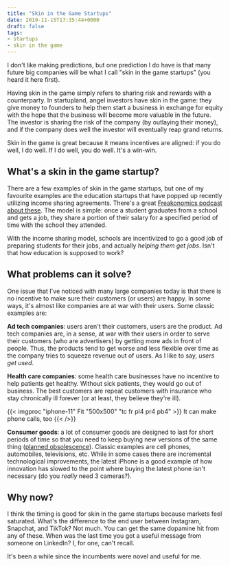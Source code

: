 ```yaml
---
title: "Skin in the Game Startups"
date: 2019-11-15T17:35:44+0000
draft: false
tags:
- startups
- skin in the game
---
```


I don't like making predictions, but one prediction I do have is that many
future big companies will be what I call "skin in the game startups" (you
heard it here first).

Having skin in the game simply refers to sharing risk and rewards with a
counterparty. In startupland, angel investors have skin in the
game: they give money to founders to help them start a business in exchange
for equity with the hope that the business will become more valuable in the
future. The investor is sharing the risk of the company (by outlaying their
money), and if the company does well the investor will eventually reap
grand returns.

Skin in the game is great because it means incentives are aligned:
if you do well, I do well. If I do well, you do well. It's a win-win.

## What's a skin in the game startup?

There are a few examples of skin in the game startups, but one of my
favourite examples are the education startups that have popped up recently
utilizing income sharing agreements. There's a great [Freakonomics podcast
about these](http://freakonomics.com/podcast/student-debt/). The model is
simple: once a student graduates from a school and gets a job, they share a
portion of their salary for a specified period of time with the school they
attended.

With the income sharing model, schools are incentivized to go a good job of
preparing students for their jobs, and actually _helping them get jobs_.
Isn't that how education is supposed to work?

## What problems can it solve?

One issue that I've noticed with many large companies today is that there is
no incentive to make sure their customers (or users) are happy. In some ways,
it's almost like companies are at war with their users. Some classic examples
are:

**Ad tech companies**: users aren't their customers, users are the product. Ad
tech companies are, in a sense, at war with their users in order to serve
their customers (who are advertisers) by getting more ads in front of people.
Thus, the products tend to get worse and less flexible over time as the
company tries to squeeze revenue out of users. As I like to say, _users get
used_.

**Health care companies**: some health care businesses have no incentive to help patients get healthy. Without sick patients, they would go out of business. The best customers are repeat customers with insurance who stay chronically ill forever (or at least, they believe they're ill).

{{< imgproc "iphone-11" Fit "500x500" "tc fr pl4 pr4 pb4" >}}
It can make phone calls, too
{{< />}}

**Consumer goods**: a lot of consumer goods are designed to last for short periods of time so that you need to keep buying new versions of the same thing ([planned obsolescence](https://en.wikipedia.org/wiki/Planned_obsolescence)). Classic examples are cell phones, automobiles, televisions, etc. While in some cases there are incremental technological improvements, the latest iPhone is a good example of how innovation has slowed to the point where buying the latest phone isn't necessary (do you _really_ need 3 cameras?).

## Why now?

I think the timing is good for skin in the game startups because markets feel
saturated. What's the difference to the end user between Instagram, Snapchat, and TikTok? Not much. You can get the same dopamine hit from any of these. When was the last time you got a useful message from someone on LinkedIn? I, for one, can't recall.

It's been a while since the incumbents were novel and useful for me.
